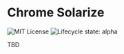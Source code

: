 # Chrome Solarize

![MIT License](https://img.shields.io/badge/license-mit-118811.svg)
![Lifecycle state: alpha](https://img.shields.io/badge/lifecycle-alpha-orange)

TBD
